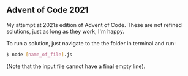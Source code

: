## Advent of Code 2021

My attempt at 2021s edition of Advent of Code.
These are not refined solutions, just as long
as they work, I'm happy.

To run a solution, just navigate to the the
folder in terminal and run:

```bash
$ node [name_of_file].js
```

(Note that the input file cannot have a final empty line).
